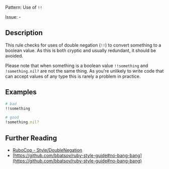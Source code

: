 Pattern: Use of `!!`

Issue: -

## Description

This rule checks for uses of double negation (`!!`) to convert something
to a boolean value. As this is both cryptic and usually redundant, it
should be avoided.

Please note that when something is a boolean value `!!something` and `!something.nil?` are not the same thing. As you're unlikely to write code that can accept values of any type this is rarely a problem in practice.

## Examples

```ruby
# bad
!!something

# good
!something.nil?
```

## Further Reading

* [RuboCop - Style/DoubleNegation](https://rubocop.readthedocs.io/en/latest/cops_style/#styledoublenegation)
* [https://github.com/bbatsov/ruby-style-guide#no-bang-bang](https://github.com/bbatsov/ruby-style-guide#no-bang-bang)
